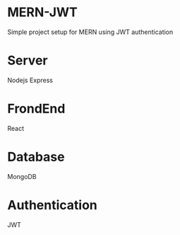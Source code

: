 # MERN-JWT
Simple project setup for MERN using JWT authentication

# Server
Nodejs Express

# FrondEnd
React

# Database
MongoDB

# Authentication
JWT
